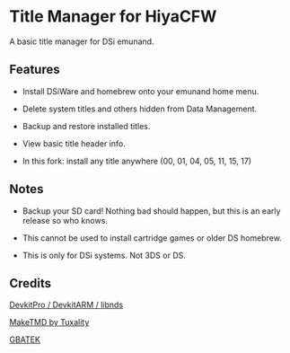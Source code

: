 # Title Manager for HiyaCFW
A basic title manager for DSi emunand.

## Features
- Install DSiWare and homebrew onto your emunand home menu.

- Delete system titles and others hidden from Data Management.

- Backup and restore installed titles.

- View basic title header info.

- In this fork: install any title anywhere (00, 01, 04, 05, 11, 15, 17)

## Notes
- Backup your SD card! Nothing bad should happen, but this is an early release so who knows.

- This cannot be used to install cartridge games or older DS homebrew.

- This is only for DSi systems. Not 3DS or DS.

## Credits
[DevkitPro / DevkitARM / libnds](https://devkitpro.org/)

[MakeTMD by Tuxality](https://github.com/Tuxality/maketmd)

[GBATEK](https://problemkaputt.de/gbatek.htm)
